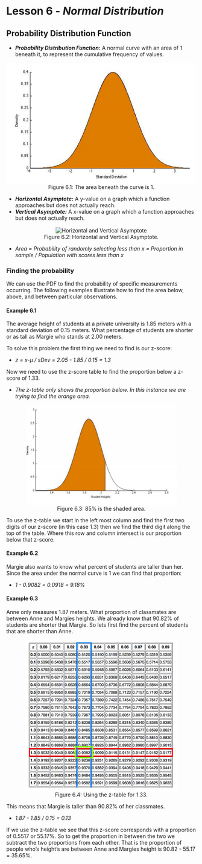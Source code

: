 # Lesson 6 - _Normal Distribution_

## Probability Distribution Function

- **_Probability Distribution Function:_** A normal curve with an area of 1 beneath it, to represent the cumulative 
frequency of values.

<p align="center">
    <img align="center" alt="Curve" src=../Images/06Curve.PNG><br/>
Figure 6.1: The area beneath the curve is 1.
</p>

- **_Horizontal Asymptote:_** A y-value on a graph which a function approaches but does not actually reach.
- **_Vertical Asymptote:_** A x-value on a graph which a function approaches but does not actually reach.

<p align="center">
    <img align="center" alt="Horizontal and Vertical Asymptote" width=300 src=http://image.mathcaptain.com/cms/images/83/asymptote.PNG><br/>
Figure 6.2: Horizontal and Vertical Asymptote.
</p>

-  _Area = Probability of randomly selecting less than x = Proportion in sample / Population with scores less than x_

### Finding the probability
We can use the PDF to find the probability of specific measurements occurring. The following
examples illustrate how to find the area below, above, and between particular observations.

#### Example 6.1 
The average height of students at a private university is 1.85 meters with a standard deviation of 0.15 meters. 
What percentage of students are shorter or as tall as Margie who stands at 2.00 meters.

To solve this problem the first thing we need to find is our z-score:

 - _z = x-μ / sDev = 2.05 - 1.85 / 0.15 = 1.3_
 
Now we need to use the z-score table to find the proportion below a z-score of 1.33.

-  _The z-table only shows the proportion below. In this instance we are trying to find the orange area._

<p align="center">
    <img align="center" width=400 alt="Shaded Area" src=../Images/06Shaded.PNG><br/>
Figure 6.3: 85% is the shaded area.
</p>

To use the z-table we start in the left most column and find the first two digits of our z-score
(in this case 1.3) then we find the third digit along the top of the table. Where this row and
column intersect is our proportion below that z-score.

#### Example 6.2
Margie also wants to know what percent of students are taller than her. Since
the area under the normal curve is 1 we can find that proportion:

- _1 - 0.9082 = 0.0918 = 9.18%_

#### Example 6.3
Anne only measures 1.87 meters. What proportion of classmates are between Anne and Margies heights.
We already know that 90.82% of students are shorter that Margie. So lets first find the percent
of students that are shorter than Anne.

<p align="center">
    <img align="center" alt="ZTable" src=../Images/06ZTable.PNG><br/>
Figure 6.4: Using the z-table for 1.33. 
</p>

This means that Margie is taller than 90.82% of her classmates.

- _1.87 - 1.85 / 0.15 = 0.13_

If we use the z-table we see that this z-score corresponds with a proportion of 0.5517 or
55.17%. So to get the proportion in between the two we subtract the two proportions from each
other. That is the proportion of people who’s height’s are between Anne and Margies height is
90.82 - 55.17 = 35.65%.
